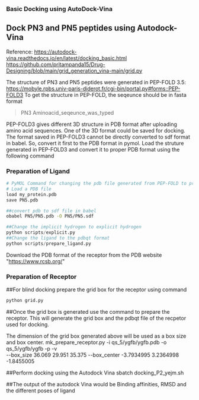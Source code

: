 ### Basic Docking using AutoDock-Vina
## Dock PN3 and PN5 peptides using Autodock-Vina
Reference: https://autodock-vina.readthedocs.io/en/latest/docking_basic.html
https://github.com/pritampanda15/Drug-Designing/blob/main/grid_generation_vina-main/grid.py

The structure of PN3 and PN5 peptides were generated in PEP-FOLD 3.5: https://mobyle.rpbs.univ-paris-diderot.fr/cgi-bin/portal.py#forms::PEP-FOLD3
To get the structure in PEP-FOLD, the seqeunce should be in fasta format
>PN3
Aminoacid_seqeunce_was_typed

PEP-FOLD3 gives different 3D structure in PDB format after uploading amino acid sequences. One of the 3D format could be saved for docking. 
The format saved in PEP-FOLD3 cannot be directly converted to sdf format in babel. So, convert it first to the PDB format in pymol.
Load the struture generated in PEP-FOLD3 and convert it to proper PDB format using the following command 

### Preparation of Ligand

```python
# PyMOL Command for changing the pdb file generated from PEP-FOLD to proper PDB file
# Load a PDB file
load my_protein.pdb
save PN5.pdb
```

```bash
##convert pdb to sdf file in babel
obabel PN5/PN5.pdb -O PN5/PN5.sdf
```

```python
##Change the implicit hydrogen to explicit hydrogen
python scripts/explicit.py
##Change the ligand to the pdbqt format
python scripts/prepare_ligand.py
```

Download the PDB format of the receptor from the PDB website "https://www.rcsb.org/"
### Preparation of Receptor
##For blind docking prepare the grid box for the receptor using command

```python
python grid.py
```

##Once the grid box is generated use the command to prepare the receptor. This will generate the grid box and the pdbqt file of the recpetor used for docking.

The dimension of the grid box generated above will be used as a box size and box center.
mk_prepare_receptor.py -i qs_5/ygfb/ygfb.pdb -o qs_5/ygfb/ygfb -p -v \
--box_size 36.069 29.951 35.375 --box_center -3.7934995 3.2364998 -1.8455005


##Perform docking using the Autodock Vina
sbatch docking_P2_yejm.sh

##The output of the autodock Vina would be Binding affinities, RMSD and the different poses of ligand
